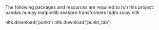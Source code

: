 The following packages and resources are required to run this project:
pandas
numpy
matplotlib
seaborn
transformers
tqdm
scipy
nltk

nltk.download('punkt')
nltk.download('punkt_tab')

